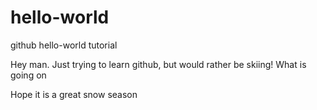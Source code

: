 # hello-world
github hello-world tutorial


Hey man. Just trying to learn github, but would rather be skiing! What is going on

Hope it is a great snow season
